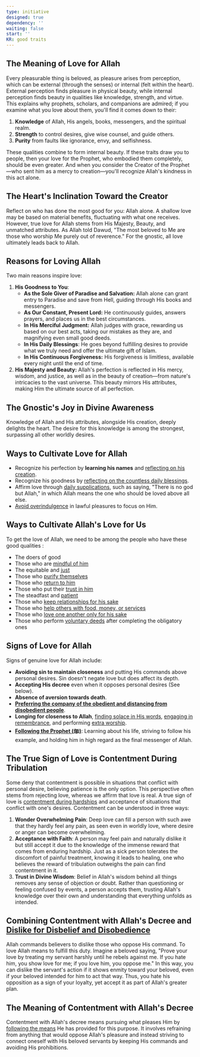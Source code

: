 ```yaml
---
type: initiative
designed: true
dependency: ''
waiting: false
start: ''
KR: good traits
---
```


## The Meaning of Love for Allah

Every pleasurable thing is beloved, as pleasure arises from perception, which can be external (through the senses) or internal (felt within the heart). External perception finds pleasure in physical beauty, while internal perception finds beauty in qualities like knowledge, strength, and virtue. This explains why prophets, scholars, and companions are admired; if you examine what you love about them, you'll find it comes down to their:

1. **Knowledge** of Allah, His angels, books, messengers, and the spiritual realm.
2. **Strength** to control desires, give wise counsel, and guide others.
3. **Purity** from faults like ignorance, envy, and selfishness.

These qualities combine to form internal beauty. If these traits draw you to people, then your love for the Prophet, who embodied them completely, should be even greater. And when you consider the Creator of the Prophet—who sent him as a mercy to creation—you'll recognize Allah's kindness in this act alone.

## The Heart's Inclination Toward the Creator

Reflect on who has done the most good for you: Allah alone. A shallow love may be based on material benefits, fluctuating with what one receives. However, true love for Allah stems from His Majesty, Beauty, and unmatched attributes. As Allah told Dawud, "The most beloved to Me are those who worship Me purely out of reverence." For the gnostic, all love ultimately leads back to Allah.

## Reasons for Loving Allah

Two main reasons inspire love:

1. **His Goodness to You**:
	* **As the Sole Giver of Paradise and Salvation:** Allah alone can grant entry to Paradise and save from Hell, guiding through His books and messengers.
	* **As Our Constant, Present Lord:** He continuously guides, answers prayers, and places us in the best circumstances.
	* **In His Merciful Judgment:** Allah judges with grace, rewarding us based on our best acts, taking our mistakes as they are, and magnifying even small good deeds.
	* **In His Daily Blessings**: He goes beyond fulfilling desires to provide what we truly need and offer the ultimate gift of Islam.
	* **In His Continuous Forgiveness:** His forgiveness is limitless, available every night until the end of time.
2. **His Majesty and Beauty:** Allah's perfection is reflected in His mercy, wisdom, and justice, as well as in the beauty of creation—from nature's intricacies to the vast universe. This beauty mirrors His attributes, making Him the ultimate source of all perfection.

## The Gnostic's Joy in Divine Awareness

Knowledge of Allah and His attributes, alongside His creation, deeply delights the heart. The desire for this knowledge is among the strongest, surpassing all other worldly desires.

## Ways to Cultivate Love for Allah

* Recognize his perfection by **learning his names** and [reflecting on his creation](docs/sidebar1/Processes/Contemplate%20the%20creation.md).
* Recognize his goodness by [reflecting on the countless daily blessings](docs/sidebar1/Processes/Gratitude%20journalling.md).
* Affirm love through [daily supplications](docs/sidebar1/Processes/Say%20morning,%20evening%20and%20before%20sleeping%20supplications.md), such as saying, "There is no god but Allah," in which Allah means the one who should be loved above all else.
* [Avoid overindulgence](docs/sidebar1/Processes/Avoid%20indulging%20on%20the%20lawful.md) in lawful pleasures to focus on Him.

## Ways to Cultivate Allah's Love for Us

To get the love of Allah, we need to be among the people who have these good qualities :

* The doers of good
* Those who are [mindful of him](docs/sidebar1/Processes/try%20to%20incorporate%20these%20into%20fear.md)
* The equitable and [just](docs/sidebar1/Processes/Be%20just%20and%20adapt%20to%20each%20person.md)
* Those who [purify themselves](docs/sidebar1/Processes/Clean%20and%20beautify%20yourself.md)
* Those who [return to him](docs/sidebar1/Initiatives/good%20traits/Repentance.md)
* Those who put their [trust in him](docs/sidebar1/Initiatives/good%20traits/Reliance.md)
* The steadfast and [patient](docs/sidebar1/Initiatives/good%20traits/Patience.md)
* Those who [keep relationships for his sake](docs/sidebar1/Processes/Resolve%20disputes%20and%20avoid%20boycotting.md)
* Those who [help others with food, money, or services](docs/sidebar1/Initiatives/worship/Zakat%20and%20charity%20and%20selflessness.md)
* Those who [love one another only for his sake](docs/sidebar1/Processes/Meet%20special%20friend%20only%20for%20god's%20sake.md)
* Those who perform [voluntary deeds](docs/sidebar1/Processes/Level%20up%20worship.md) after completing the obligatory ones

## Signs of Love for Allah

Signs of genuine love for Allah include:

* **Avoiding sin to maintain closeness** and putting His commands above personal desires. Sin doesn't negate love but does affect its depth.
* **Accepting His decree** even when it opposes personal desires (See below).
* **Absence of aversion towards death**.
* [**Preferring the company of the obedient and distancing from disobedient people**](docs/sidebar1/Processes/Hate%20the%20disobedient%20and%20love%20the%20obedient.md).
* **Longing for closeness to Allah**, [finding solace in His words](docs/sidebar1/Initiatives/worship/Engaging%20with%20the%20quran.md), [engaging in remembrance](docs/sidebar1/Initiatives/worship/Remembrance%20of%20allah.md), and performing [extra worship](docs/sidebar1/Processes/Level%20up%20worship.md).
* [**Following the Prophet (ﷺ)**](docs/sidebar1/Initiatives/worship/Following%20the%20sunnah.md): Learning about his life, striving to follow his example, and holding him in high regard as the final messenger of Allah.

## The True Sign of Love is Contentment During Tribulation

Some deny that contentment is possible in situations that conflict with personal desire, believing patience is the only option. This perspective often stems from rejecting love, whereas we affirm that love is real. A true sign of love is [contentment during hardships](docs/sidebar1/Processes/Attitude%20in%20affliction.md) and acceptance of situations that conflict with one's desires. Contentment can be understood in three ways:

1. **Wonder Overwhelming Pain**: Deep love can fill a person with such awe that they hardly feel any pain, as seen even in worldly love, where desire or anger can become overwhelming.
2. **Acceptance with Faith**: A person may feel pain and naturally dislike it but still accept it due to the knowledge of the immense reward that comes from enduring hardship. Just as a sick person tolerates the discomfort of painful treatment, knowing it leads to healing, one who believes the reward of tribulation outweighs the pain can find contentment in it.
3. **Trust in Divine Wisdom**: Belief in Allah's wisdom behind all things removes any sense of objection or doubt. Rather than questioning or feeling confused by events, a person accepts them, trusting Allah's knowledge over their own and understanding that everything unfolds as intended.

## Combining Contentment with Allah's Decree and [Dislike for Disbelief and Disobedience](docs/sidebar1/Processes/Hate%20the%20disobedient%20and%20love%20the%20obedient.md)

Allah commands believers to dislike those who oppose His command. To love Allah means to fulfill this duty. Imagine a beloved saying, "Prove your love by treating my servant harshly until he rebels against me. If you hate him, you show love for me; if you love him, you oppose me." In this way, you can dislike the servant's action if it shows enmity toward your beloved, even if your beloved intended for him to act that way. Thus, you hate his opposition as a sign of your loyalty, yet accept it as part of Allah's greater plan.

## The Meaning of Contentment with Allah's Decree

Contentment with Allah's decree means pursuing what pleases Him by [following the means](docs/sidebar1/Processes/Supplicate%20for%20what%20you%20wish%20and%20aim%20high.md) He has provided for this purpose. It involves refraining from anything that would oppose Allah's pleasure and instead striving to connect oneself with His beloved servants by keeping His commands and avoiding His prohibitions.
